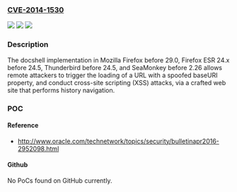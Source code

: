 ### [CVE-2014-1530](https://cve.mitre.org/cgi-bin/cvename.cgi?name=CVE-2014-1530)
![](https://img.shields.io/static/v1?label=Product&message=n%2Fa&color=blue)
![](https://img.shields.io/static/v1?label=Version&message=n%2Fa%20&color=brightgreen)
![](https://img.shields.io/static/v1?label=Vulnerability&message=n%2Fa&color=brightgreen)

### Description

The docshell implementation in Mozilla Firefox before 29.0, Firefox ESR 24.x before 24.5, Thunderbird before 24.5, and SeaMonkey before 2.26 allows remote attackers to trigger the loading of a URL with a spoofed baseURI property, and conduct cross-site scripting (XSS) attacks, via a crafted web site that performs history navigation.

### POC

#### Reference
- http://www.oracle.com/technetwork/topics/security/bulletinapr2016-2952098.html

#### Github
No PoCs found on GitHub currently.

